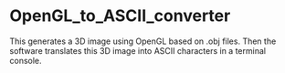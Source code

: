 OpenGL_to_ASCII_converter
=========================

This generates a 3D image using OpenGL based on .obj files. Then the software translates this 3D image into ASCII characters in a terminal console. 
